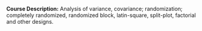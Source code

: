 **Course Description:** Analysis of variance, covariance; randomization; completely randomized, randomized block, latin-square, split-plot, factorial and other designs.